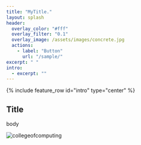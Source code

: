 ```yaml
---
title: "MyTitle."
layout: splash
header:
  overlay_color: "#fff"
  overlay_filter: "0.1"
  overlay_image: /assets/images/concrete.jpg
  actions:
    - label: "Button"
      url: "/sample/"
excerpt: " "
intro: 
  - excerpt: ""
---
```


{% include feature_row id="intro" type="center" %}

## Title

body

![collegeofcomputing](/assets/images/collegeofcomputing.jpg)
